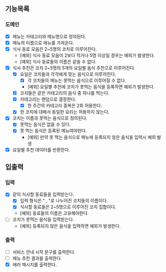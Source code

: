 ## 기능목록

### 도메인

- [x] 메뉴는 카테고리와 메뉴명으로 정의된다.
- [x] 메뉴의 이름으로 메뉴를 가져온다.
- [x] 식사 동료 모음은 2~5명의 코치로 이루어진다.
  - [예외] 식사 동료 모음이 2보다 작거나 5명 이상일 경우는 예외가 발생한다.
  - [예외] 식사 동료들의 이름은 같을 수 없다.
- [x] 식사 추천은 코치 2~5명의 5개의 요일별 음식 추천으로 이루어진다.
  - [x] 요일은 코치들과 각각에게 맞는 음식으로 이루어진다.
    - [x] 각 코치들의 메뉴는 못먹는 음식으로 이루어질 수 없다.
    - [예외] 요일별 추천에 코치가 못먹는 음식을 등록하면 예외가 발생한다.
  - [x] 코치들은 같은 카테고리의 음식 중 하나를 먹는다.
  - [x] 카테고리는 랜덤으로 결정한다.
    - [x] 한 주간의 카테고리 중복은 2회 허용한다.
  - [x] 한 코치에 대해서 동일한 요리는 허용하지 않는다.
- [x] 코치는 이름과 못먹는 음식으로 정의된다.
  - [x] 못먹는 음식은 없을 수 있다.
  - [x] 못 먹는 음식은 등록된 메뉴여야한다.
    - [예외] 만약 못 먹는 음식으로 메뉴에 등록되지 않은 음식을 입력시 예외 발생
- [x] 요일별 추천 데이터를 반환한다.

## 입출력

### 입력

-[x] 같이 식사할 동료들을 입력받는다.
  - [x] 입력 형식은 " , "로 나누어진 코치들의 이름이다.
  - [x] 식사할 동료들은 2~5명으로 이루어진 코치 집합이다.
  - [예외] 동료들의 이름은 고유해야한다.
- [ ] 코치가 못먹는 음식을 입력받는다.
  - [예외] 등록되지 않은 음식을 입력하면 예외가 발생한다.


### 출력
- [ ] 서비스 안내 시작 문구를 출력한다.
- [ ] 메뉴 추천 결과를 출력한다.
- [x] 에러 메시지를 출력한다.